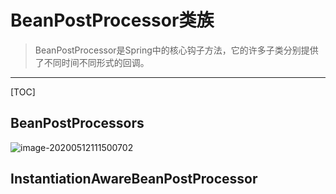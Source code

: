 # BeanPostProcessor类族

> BeanPostProcessor是Spring中的核心钩子方法，它的许多子类分别提供了不同时间不同形式的回调。

<!-- more -->

---

[TOC]

## BeanPostProcessors



 ![image-20200512111500702](/home/chen/github/_java/pic/image-20200512111500702.png)



## InstantiationAwareBeanPostProcessor



